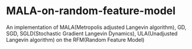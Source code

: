 # MALA-on-random-feature-model
An implementation of MALA(Metropolis adjusted Langevin algorithm), GD, SGD, SGLD(Stochastic Gradient Langevin Dynamics), ULA(Unadjusted Langevin algorithm) on the RFM(Random Feature Model)
